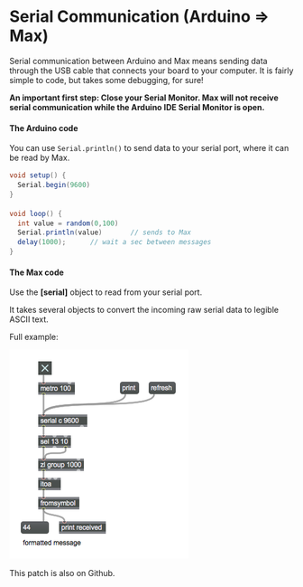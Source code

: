 # Serial Communication   (Arduino => Max)

Serial communication between Arduino and Max means sending data through the USB cable that connects your board to your computer. It is fairly simple to code, but takes some debugging, for sure! 

**An important first step: Close your Serial Monitor. Max will not receive serial communication while the Arduino IDE Serial Monitor is open.**



#### The **Arduino** code

You can use `Serial.println()` to send data to your serial port, where it can be read by Max.

```java
void setup() {
  Serial.begin(9600) 
}

void loop() {
  int value = random(0,100)
  Serial.println(value)       // sends to Max
  delay(1000);      // wait a sec between messages
}
```



#### The **Max** code

Use the **[serial]** object to read from your serial port.

It takes several objects to convert the incoming raw serial data to legible ASCII text.

Full example:

![](images/serial-parse.png)

This patch is also on Github.